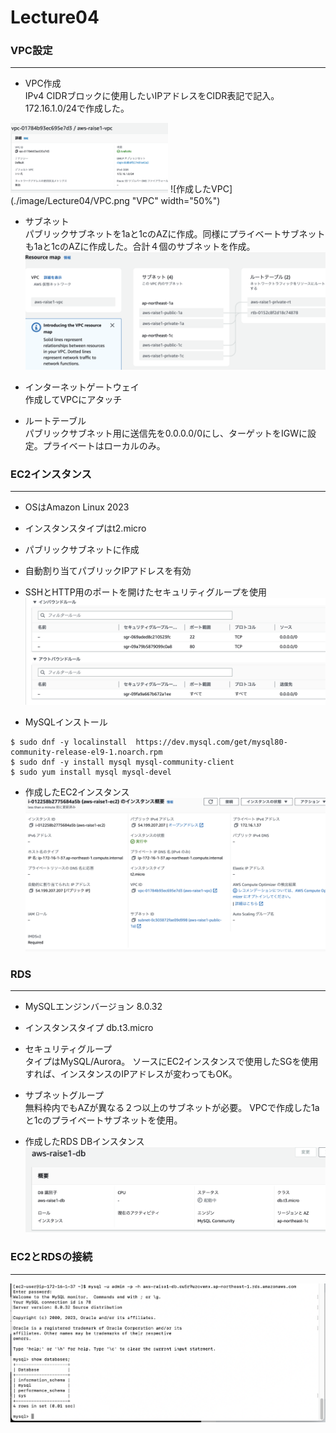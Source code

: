 # Lecture04

### VPC設定
----
+ VPC作成  
IPv4 CIDRブロックに使用したいIPアドレスをCIDR表記で記入。
172.16.1.0/24で作成した。
<img src="image/Lecture04/VPC.png" width="50%" />
![作成したVPC](./image/Lecture04/VPC.png "VPC" width="50%")


+ サブネット  
パブリックサブネットを1aと1cのAZに作成。同様にプライベートサブネットも1aと1cのAZに作成した。合計４個のサブネットを作成。
![サブネット](./image/Lecture04/subnet.png "subnet")


+ インターネットゲートウェイ  
作成してVPCにアタッチ


+ ルートテーブル  
パブリックサブネット用に送信先を0.0.0.0/0にし、ターゲットをIGWに設定。プライベートはローカルのみ。




### EC2インスタンス
----
+ OSはAmazon Linux 2023
+ インスタンスタイプはt2.micro
+  パブリックサブネットに作成
+  自動割り当てパブリックIPアドレスを有効
+  SSHとHTTP用のポートを開けたセキュリティグループを使用
![SG-EC2](./image/Lecture04/securitygroup-ec2.png "SG-EC2")


+  MySQLインストール
```
$ sudo dnf -y localinstall  https://dev.mysql.com/get/mysql80-community-release-el9-1.noarch.rpm
$ sudo dnf -y install mysql mysql-community-client
$ sudo yum install mysql mysql-devel
```


+ 作成したEC2インスタンス
![EC2 Instance](./image/Lecture04/ec2instance.png "EC2-Instance")

### RDS
----
+ MySQLエンジンバージョン 8.0.32
+ インスタンスタイプ db.t3.micro
+ セキュリティグループ  
タイプはMySQL/Aurora。
 ソースにEC2インスタンスで使用したSGを使用すれば、インスタンスのIPアドレスが変わってもOK。
 
 
+ サブネットグループ  
無料枠内でもAZが異なる２つ以上のサブネットが必要。
VPCで作成した1aと1cのプライベートサブネットを使用。


+ 作成したRDS DBインスタンス
![DB-instance](./image/Lecture04/DB-instance.png "DB-instance")



### EC2とRDSの接続
----
![EC2MySQL](./image/Lecture04/EC2mysql-connect.png "EC2MySQL")

